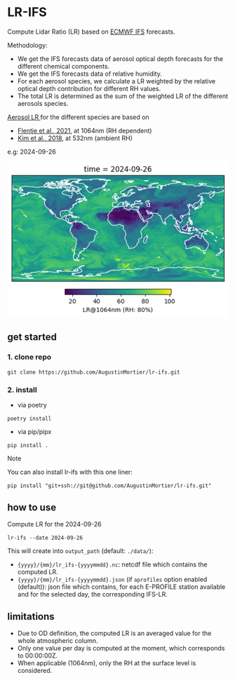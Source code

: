 # LR-IFS

Compute Lidar Ratio (LR) based on [ECMWF IFS](https://www.ecmwf.int/en/forecasts/documentation-and-support/changes-ecmwf-model) forecasts.

Methodology:
- We get the IFS forecasts data of aerosol optical depth forecasts for the different chemical components.
- We get the IFS forecasts data of relative humidity.
- For each aerosol species, we calculate a LR weighted by the relative optical depth contribution for different RH values.
- The total LR is determined as the sum of the weighted LR of the different aerosols species.
  
[Aerosol LR ](lr_ifs/config/aerosol_properties.json) for the different species are based on 
  - [Flentje et al., 2021](https://gmd.copernicus.org/articles/14/1721/2021/gmd-14-1721-2021.pdf), at 1064nm (RH dependent)
  - [Kim et al., 2018](https://amt.copernicus.org/articles/11/6107/2018/), at 532nm (ambient RH)
 

e.g: 2024-09-26

![2024-09-26](examples/lr-1064nm-rh80-20240926.png)


## get started

### 1. clone repo
```
git clone https://github.com/AugustinMortier/lr-ifs.git
```

### 2. install
- via poetry
```
poetry install
```

- via pip/pipx
```
pip install .
```

> [!NOTE]
> You can also install lr-ifs with this one liner:
> ```
> pip install "git+ssh://git@github.com/AugustinMortier/lr-ifs.git"
> ```

## how to use
Compute LR for the 2024-09-26

```
lr-ifs --date 2024-09-26
```

This will create into `output_path` (default: `./data/`):
- `{yyyy}/{mm}/lr_ifs-{yyyymmdd}.nc`: netcdf file which contains the computed LR.
- `{yyyy}/{mm}/lr_ifs-{yyyymmdd}.json` (if `aprofiles` option enabled (default)): json file which contains, for each E-PROFILE station available and for the selected day, the corresponding IFS-LR.

## limitations
- Due to OD definition, the computed LR is an averaged value for the whole atmospheric column.
- Only one value per day is computed at the moment, which corresponds to 00:00:00Z.
- When applicable (1064nm), only the RH at the surface level is considered.